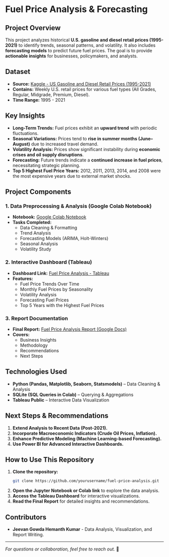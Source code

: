 # **Fuel Price Analysis & Forecasting**

## **Project Overview**
This project analyzes historical **U.S. gasoline and diesel retail prices (1995-2021)** to identify trends, seasonal patterns, and volatility. It also includes **forecasting models** to predict future fuel prices. The goal is to provide **actionable insights** for businesses, policymakers, and analysts.

## **Dataset**
- **Source:** [Kaggle - US Gasoline and Diesel Retail Prices (1995-2021)](https://www.kaggle.com/datasets/mruanova/us-gasoline-and-diesel-retail-prices-19952021)
- **Contains:** Weekly U.S. retail prices for various fuel types (All Grades, Regular, Midgrade, Premium, Diesel).
- **Time Range:** 1995 - 2021

## **Key Insights**
- **Long-Term Trends:** Fuel prices exhibit an **upward trend** with periodic fluctuations.
- **Seasonal Variations:** Prices tend to **rise in summer months (June–August)** due to increased travel demand.
- **Volatility Analysis:** Prices show significant instability during **economic crises and oil supply disruptions**.
- **Forecasting:** Future trends indicate a **continued increase in fuel prices**, necessitating strategic planning.
- **Top 5 Highest Fuel Price Years:** 2012, 2011, 2013, 2014, and 2008 were the most expensive years due to external market shocks.

## **Project Components**
### **1. Data Preprocessing & Analysis** (Google Colab Notebook)
- **Notebook:** [Google Colab Notebook](https://colab.research.google.com/drive/12JddhUCZg5ClP4D0B9sDYFNQ3ja_kZJz)
- **Tasks Completed:**
  - Data Cleaning & Formatting
  - Trend Analysis
  - Forecasting Models (ARIMA, Holt-Winters)
  - Seasonal Analysis
  - Volatility Study

### **2. Interactive Dashboard (Tableau)**
- **Dashboard Link:** [Fuel Price Analysis - Tableau](https://public.tableau.com/views/FuelPriceAnalysis_17388178944640/Dashboard1)
- **Features:**
  - Fuel Price Trends Over Time
  - Monthly Fuel Prices by Seasonality
  - Volatility Analysis
  - Forecasting Fuel Prices
  - Top 5 Years with the Highest Fuel Prices

### **3. Report Documentation**
- **Final Report:** [Fuel Price Analysis Report (Google Docs)](https://docs.google.com/document/d/1-jRUKdG_UU0JgV0Q8ydipKbng56pY_07uvFwTj8Qf7U/edit?usp=sharing)
- **Covers:**
  - Business Insights
  - Methodology
  - Recommendations
  - Next Steps

## **Technologies Used**
- **Python (Pandas, Matplotlib, Seaborn, Statsmodels)** – Data Cleaning & Analysis
- **SQLite (SQL Queries in Colab)** – Querying & Aggregations
- **Tableau Public** – Interactive Data Visualization

## **Next Steps & Recommendations**
1. **Extend Analysis to Recent Data (Post-2021).**
2. **Incorporate Macroeconomic Indicators (Crude Oil Prices, Inflation).**
3. **Enhance Predictive Modeling (Machine Learning-based Forecasting).**
4. **Use Power BI for Advanced Interactive Dashboards.**

## **How to Use This Repository**
1. **Clone the repository:**
   ```sh
   git clone https://github.com/yourusername/fuel-price-analysis.git
   ```
2. **Open the Jupyter Notebook or Colab link** to explore the data analysis.
3. **Access the Tableau Dashboard** for interactive visualizations.
4. **Read the Final Report** for detailed insights and recommendations.

## **Contributors**
- **Jeevan Gowda Hemanth Kumar** - Data Analysis, Visualization, and Report Writing.

---

_For questions or collaboration, feel free to reach out._ 🚀
